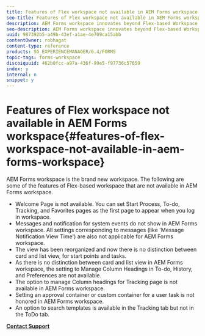 ```yaml
---
title: Features of Flex workspace not available in AEM Forms workspace
seo-title: Features of Flex workspace not available in AEM Forms workspace
description: AEM Forms workspace innovates beyond Flex-based Workspace. Read about the differences in features and capabilities.
seo-description: AEM Forms workspace innovates beyond Flex-based Workspace. Read about the differences in features and capabilities.
uuid: 987392b5-a49b-43ef-a1ae-4e709ca15abb
contentOwner: robhagat
content-type: reference
products: SG_EXPERIENCEMANAGER/6.4/FORMS
topic-tags: forms-workspace
discoiquuid: 462b0fcc-a97a-436f-99e5-f97736c57659
index: y
internal: n
snippet: y
---
```


# Features of Flex workspace not available in AEM Forms workspace{#features-of-flex-workspace-not-available-in-aem-forms-workspace}

AEM Forms workspace is the brand new workspace. The following are some of the features of Flex-based workspace that are not available in AEM Forms workspace.

* Welcome Page is not available. You can set Start Process, To-do, Tracking, and Favorites pages as the first page to appear when you log in workspace.  
* Messages and notification for system events do not show in AEM Forms workspace. All settings corresponding to messages (like 'Message Notification View Time') are also not applicable for AEM Forms workspace.
* The view has been reorganized and now there is no distinction between card and list view, for start points and tasks.
* As there is no distinction between card and list view in AEM Forms workspace, the setting to Manage Column Headings in To-do, History, and Preferences are not available.
* The option to manage Column headings for Tracking page is not available in AEM Forms workspace.
* Setting an approval container or custom container for a user task is not honored in AEM Forms workspace.
* An option to search templates is available in the Tracking tab but not in the ToDo tab.

[**Contact Support**](https://www.adobe.com/account/sign-in.supportportal.html)

<!--
<related-links>
<a href="../../forms/using/features-html-workspace-available-flex.md">Features of AEM Forms workspace not available in Flex-based workspace</a>
<a href="http://www.adobe.com/go/learn_lc_workspace_11" target="_blank">Using Flex-based workspace</a>
<a href="http://www.adobe.com/go/learn_aemforms_admin_61" target="_blank">Administration Guide</a>
</related-links>
-->

